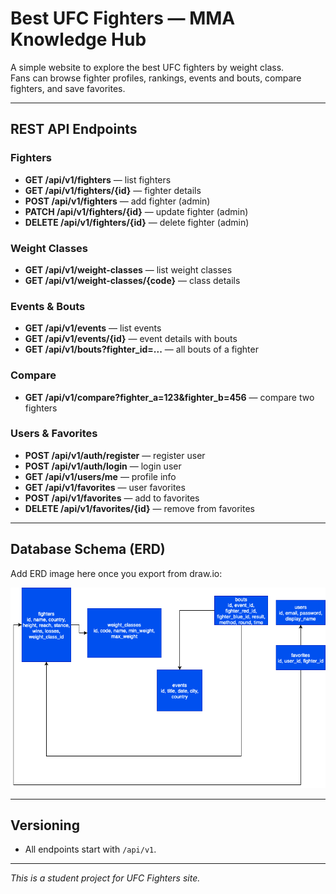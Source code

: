 # Best UFC Fighters — MMA Knowledge Hub

A simple website to explore the best UFC fighters by weight class.  
Fans can browse fighter profiles, rankings, events and bouts, compare fighters, and save favorites.

---

## REST API Endpoints

### Fighters
- **GET /api/v1/fighters** — list fighters  
- **GET /api/v1/fighters/{id}** — fighter details  
- **POST /api/v1/fighters** — add fighter (admin)  
- **PATCH /api/v1/fighters/{id}** — update fighter (admin)  
- **DELETE /api/v1/fighters/{id}** — delete fighter (admin)  

### Weight Classes
- **GET /api/v1/weight-classes** — list weight classes  
- **GET /api/v1/weight-classes/{code}** — class details  

### Events & Bouts
- **GET /api/v1/events** — list events  
- **GET /api/v1/events/{id}** — event details with bouts  
- **GET /api/v1/bouts?fighter_id=...** — all bouts of a fighter  

### Compare
- **GET /api/v1/compare?fighter_a=123&fighter_b=456** — compare two fighters  

### Users & Favorites
- **POST /api/v1/auth/register** — register user  
- **POST /api/v1/auth/login** — login user  
- **GET /api/v1/users/me** — profile info  
- **GET /api/v1/favorites** — user favorites  
- **POST /api/v1/favorites** — add to favorites  
- **DELETE /api/v1/favorites/{id}** — remove from favorites  

---

## Database Schema (ERD)

Add ERD image here once you export from draw.io:

![Database ERD](./erd.png)

---

## Versioning
- All endpoints start with `/api/v1`.  
---
_This is a student project for UFC Fighters site._
